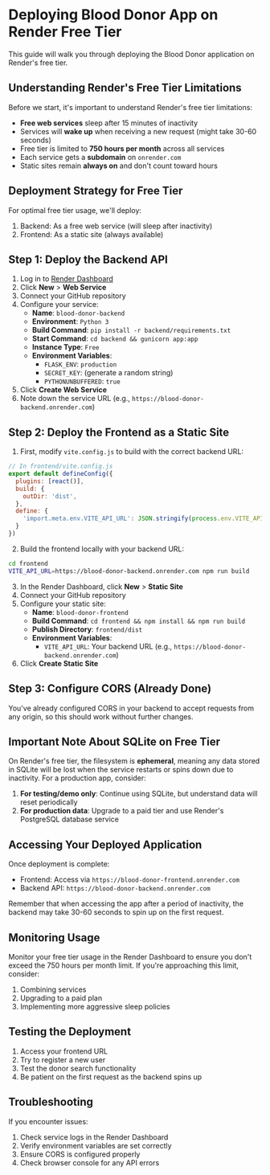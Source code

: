 # Deploying Blood Donor App on Render Free Tier

This guide will walk you through deploying the Blood Donor application on Render's free tier.

## Understanding Render's Free Tier Limitations

Before we start, it's important to understand Render's free tier limitations:

- **Free web services** sleep after 15 minutes of inactivity
- Services will **wake up** when receiving a new request (might take 30-60 seconds)
- Free tier is limited to **750 hours per month** across all services
- Each service gets a **subdomain** on `onrender.com`
- Static sites remain **always on** and don't count toward hours

## Deployment Strategy for Free Tier

For optimal free tier usage, we'll deploy:
1. Backend: As a free web service (will sleep after inactivity)
2. Frontend: As a static site (always available)

## Step 1: Deploy the Backend API

1. Log in to [Render Dashboard](https://dashboard.render.com/)
2. Click **New** > **Web Service**
3. Connect your GitHub repository
4. Configure your service:
   - **Name**: `blood-donor-backend`
   - **Environment**: `Python 3`
   - **Build Command**: `pip install -r backend/requirements.txt`
   - **Start Command**: `cd backend && gunicorn app:app`
   - **Instance Type**: `Free`
   - **Environment Variables**:
     - `FLASK_ENV`: `production`
     - `SECRET_KEY`: (generate a random string)
     - `PYTHONUNBUFFERED`: `true`
5. Click **Create Web Service**
6. Note down the service URL (e.g., `https://blood-donor-backend.onrender.com`)

## Step 2: Deploy the Frontend as a Static Site

1. First, modify `vite.config.js` to build with the correct backend URL:

```javascript
// In frontend/vite.config.js
export default defineConfig({
  plugins: [react()],
  build: {
    outDir: 'dist',
  },
  define: {
    'import.meta.env.VITE_API_URL': JSON.stringify(process.env.VITE_API_URL || 'http://localhost:5000'),
  }
})
```

2. Build the frontend locally with your backend URL:

```bash
cd frontend
VITE_API_URL=https://blood-donor-backend.onrender.com npm run build
```

3. In the Render Dashboard, click **New** > **Static Site**
4. Connect your GitHub repository
5. Configure your static site:
   - **Name**: `blood-donor-frontend`
   - **Build Command**: `cd frontend && npm install && npm run build`
   - **Publish Directory**: `frontend/dist`
   - **Environment Variables**:
     - `VITE_API_URL`: Your backend URL (e.g., `https://blood-donor-backend.onrender.com`)
6. Click **Create Static Site**

## Step 3: Configure CORS (Already Done)

You've already configured CORS in your backend to accept requests from any origin, so this should work without further changes.

## Important Note About SQLite on Free Tier

On Render's free tier, the filesystem is **ephemeral**, meaning any data stored in SQLite will be lost when the service restarts or spins down due to inactivity. For a production app, consider:

1. **For testing/demo only**: Continue using SQLite, but understand data will reset periodically
2. **For production data**: Upgrade to a paid tier and use Render's PostgreSQL database service

## Accessing Your Deployed Application

Once deployment is complete:

- Frontend: Access via `https://blood-donor-frontend.onrender.com`
- Backend API: `https://blood-donor-backend.onrender.com`

Remember that when accessing the app after a period of inactivity, the backend may take 30-60 seconds to spin up on the first request.

## Monitoring Usage

Monitor your free tier usage in the Render Dashboard to ensure you don't exceed the 750 hours per month limit. If you're approaching this limit, consider:

1. Combining services
2. Upgrading to a paid plan
3. Implementing more aggressive sleep policies

## Testing the Deployment

1. Access your frontend URL
2. Try to register a new user
3. Test the donor search functionality
4. Be patient on the first request as the backend spins up

## Troubleshooting

If you encounter issues:
1. Check service logs in the Render Dashboard
2. Verify environment variables are set correctly
3. Ensure CORS is configured properly
4. Check browser console for any API errors
